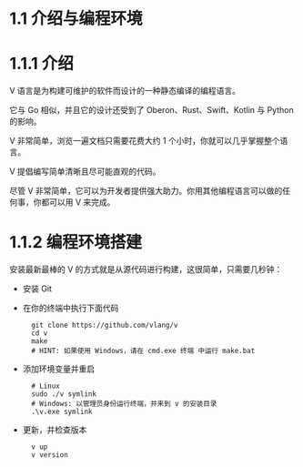 # 1.1 介绍与编程环境

# 1.1.1 介绍

V 语言是为构建可维护的软件而设计的一种静态编译的编程语言。

它与 Go 相似，并且它的设计还受到了 Oberon、Rust、Swift、Kotlin 与 Python 的影响。

V 非常简单，浏览一遍文档只需要花费大约 1 个小时，你就可以几乎掌握整个语言。

V 提倡编写简单清晰且尽可能直观的代码。

尽管 V 非常简单，它可以为开发者提供强大助力。你用其他编程语言可以做的任何事，你都可以用 V 来完成。

# 1.1.2 编程环境搭建

安装最新最棒的 V 的方式就是从源代码进行构建，这很简单，只需要几秒钟：

- 安装 Git
- 在你的终端中执行下面代码

        git clone https://github.com/vlang/v
        cd v
        make
        # HINT: 如果使用 Windows，请在 cmd.exe 终端 中运行 make.bat

- 添加环境变量并重启

        # Linux
        sudo ./v symlink
        # Windows: 以管理员身份运行终端，并来到 v 的安装目录
        .\v.exe symlink

- 更新，并检查版本

        v up
        v version


